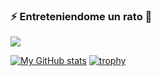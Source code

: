 ### ⚡ Entreteniendome un rato :beginner:

<p align="left">
  <a href="https://github.com/any7dev">
    <img src="https://skillicons.dev/icons?i=azure" />
  </a>
</p>

[![My GitHub stats](https://github-readme-stats.vercel.app/api?username=any7dev&include_all_commits&show_icons=true&theme=flag-india&hide_border=true)](https://github.com/any7dev)
[![trophy](https://github-profile-trophy.vercel.app/?username=any7dev&rank=-?&margin-w=5&no-frame=true)](https://github.com/any7dev)





